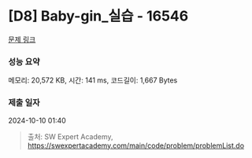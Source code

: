 # [D8] Baby-gin_실습 - 16546 

[문제 링크](https://swexpertacademy.com/main/code/problem/problemDetail.do?contestProbId=AYZS3UfKuQgDFARc) 

### 성능 요약

메모리: 20,572 KB, 시간: 141 ms, 코드길이: 1,667 Bytes

### 제출 일자

2024-10-10 01:40



> 출처: SW Expert Academy, https://swexpertacademy.com/main/code/problem/problemList.do